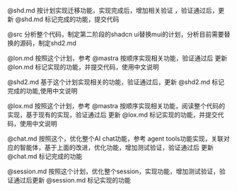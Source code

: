 @shd.md 按计划实现迁移功能，实现完成后，增加相关验证 ，验证通过后，更新 @shd.md 标记完成的功能，提交代码

@src 分析整个代码，制定第二阶段的shadcn ui替换mui的计划，分析目前需要替换的源码，制定shd2.md


@lon.md 按照这个计划，参考 @mastra 按顺序实现相关功能，验证通过后 更新 @lon.md 标记实现的功能，并提交代码，使用中文说明


@shd2.md 基于这个计划实现相关的功能，验证通过后，更新 @shd2.md 标记完成的功能,使用中文说明

@lox.md 按照这个计划，参考 @mastra 按顺序实现相关功能，阅读整个代码的实现，基于现有的实现，验证通过后 更新 @lox.md 标记实现的功能，并提交代码，使用中文说明


@chat.md 按照这个，优化整个AI chat功能，参考 agent tools功能实现，关联对应的智能体，基于上面的改进，优化功能，增加测试验证，验证通过后 更新 @chat.md  标记完成的功能


@session.md 按照这个计划，优化整个session，实现功能，增加测试验证，验证通过后更新 @session.md 标记实现的功能